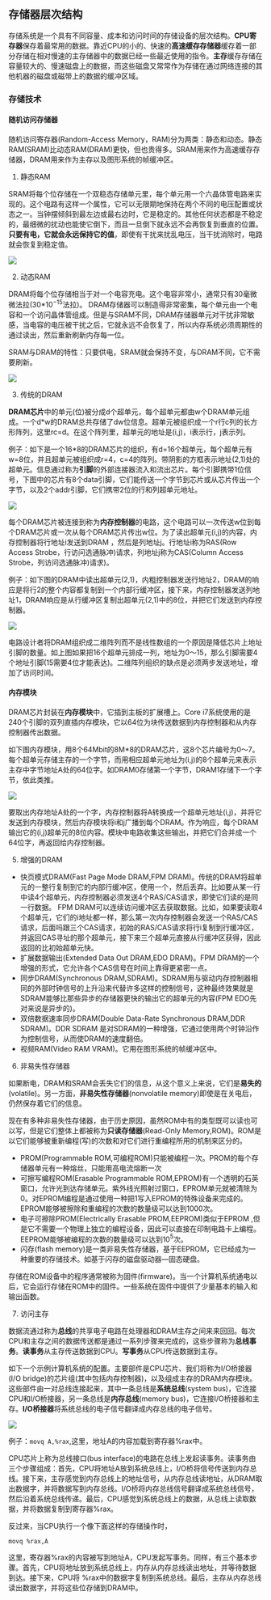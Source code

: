## 存储器层次结构

存储系统是一个具有不同容量、成本和访问时间的存储设备的层次结构。**CPU寄存器**保存着最常用的数据。靠近CPU的小的、快速的**高速缓存存储器**缓存着一部分存储在相对慢速的主存储器中的数据已经一些最近使用的指令。**主存**缓存存储在容量较大的、慢速磁盘上的数据，而这些磁盘又常常作为存储在通过网络连接的其他机器的磁盘或磁带上的数据的缓冲区域。

### 存储技术

#### 随机访问存储器

随机访问寄存器(Random-Access Memory，RAM)分为两类：静态和动态。静态RAM(SRAM)比动态RAM(DRAM)更快，但也贵得多。SRAM用来作为高速缓存存储器，DRAM用来作为主存以及图形系统的帧缓冲区。

1. 静态RAM

SRAM将每个位存储在一个双稳态存储单元里，每个单元用一个六晶体管电路来实现的。这个电路有这样一个属性，它可以无限期地保持在两个不同的电压配置或状态之一。当钟摆倾斜到最左边或最右边时，它是稳定的。其他任何状态都是不稳定的，最细微的扰动也能使它倒下，而且一旦倒下就永远不会再恢复到垂直的位置。**只要有电，它就会永远保持它的值**，即使有干扰来扰乱电压，当干扰消除时，电路就会恢复到稳定值。

![](../images/cs/cs3/1.png)

2. 动态RAM

DRAM将每个位存储相当于对一个电容充电。这个电容非常小，通常只有30毫微微法拉(30*10$^{-15}$法拉)。 DRAM存储器可以制造得非常密集，每个单元由一个电容和一个访问晶体管组成。但是与SRAM不同，DRAM存储器单元对干扰非常敏感，当电容的电压被干扰之后，它就永远不会恢复了，所以内存系统必须周期性的通过读出，然后重新刷新内存每一位。

SRAM与DRAM的特性：只要供电，SRAM就会保持不变，与DRAM不同，它不需要刷新。

![](../images/cs/cs3/2.png)

3. 传统的DRAM

**DRAM芯片**中的单元(位)被分成d个超单元，每个超单元都由w个DRAM单元组成。一个d*w的DRAM总共存储了dw位信息。超单元被组织成一个r行c列的长方形阵列，这里rc=d。在这个阵列里，超单元的地址是(i,j)，i表示行，j表示列。

例子：如下是一个16*8的DRAM芯片的组织，有d=16个超单元，每个超单元有w=8位，并且超单元被组织成r=4，c=4的阵列。带阴影的方框表示地址(2,1)处的超单元。信息通过称为**引脚**的外部连接器流入和流出芯片。每个引脚携带1位信号，下图中的芯片有8个data引脚，它们能传送一个字节到芯片或从芯片传出一个字节，以及2个addr引脚，它们携带2位的行和列超单元地址。

![](../images/cs/cs3/3.png)

每个DRAM芯片被连接到称为**内存控制器**的电路，这个电路可以一次传送w位到每个DRAM芯片或一次从每个DRAM芯片传出w位。为了读出超单元(i,j)的内容，内存控制器将行地址i发送到DRAM ，然后是列地址j。行地址i称为RAS(Row Access Strobe，行访问选通脉冲)请求，列地址j称为CAS(Column Access Strobe，列访问选通脉冲)请求)。

例子：如下图的DRAM中读出超单元(2,1)，内粗控制器发送行地址2，DRAM的响应是将行2的整个内容都复制到一个内部行缓冲区，接下来，内存控制器发送列地址1，DRAM响应是从行缓冲区复制出超单元(2,1)中的8位，并把它们发送到内存控制器。

![](../images/cs/cs3/4.png)

电路设计者将DRAM组织成二维阵列而不是线性数组的一个原因是降低芯片上地址引脚的数量。如上图如果把16个超单元排成一列，地址为0～15，那么引脚需要4个地址引脚(15需要4位才能表达)。二维阵列组织的缺点是必须两步发送地址，增加了访问时间。

#### 内存模块

DRAM芯片封装在**内存模块**中，它插到主板的扩展槽上。Core i7系统使用的是240个引脚的双列直插内存模块，它以64位为块传送数据到内存控制器和从内存控制器传出数据。

如下图内存模块，用8个64Mbit的8M*8的DRAM芯片，这8个芯片编号为0～7。每个超单元存储主存的一个字节，而用相应超单元地址为(i,j)的8个超单元来表示主存中字节地址A处的64位字。如DRAM0存储第一个字节，DRAM1存储下一个字节，依此类推。

![](../images/cs/cs3/5.png)

要取出内存地址A处的一个字，内存控制器将A转换成一个超单元地址(i,j)，并将它发送到内存模块，然后内存模块将i和j广播到每个DRAM。作为响应，每个DRAM输出它的(i,j)超单元的8位内容。模块中电路收集这些输出，并把它们合并成一个64位字，再返回给内存控制器。

5. 增强的DRAM

* 快页模式DRAM(Fast Page Mode DRAM,FPM DRAM)。传统的DRAM将超单元的一整行复制到它的内部行缓冲区，使用一个，然后丢弃。比如要从某一行中读4个超单元，内存控制器必须发送4个RAS/CAS请求，即使它们读的是同一行数据。 FPM DRAM可以连续访问缓冲区去获取数据。比如，如果要读取4个超单元，它们的i地址都一样，那么第一次内存控制器会发送一个RAS/CAS请求，后面吗跟三个CAS请求，初始的RAS/CAS请求将行i复制到行缓冲区，并返回CAS寻址的那个超单元，接下来三个超单元直接从行缓冲区获得，因此返回的比初始超单元快。
* 扩展数据输出(Extended Data Out DRAM,EDO DRAM)。FPM DRAM的一个增强的形式，它允许各个CAS信号在时间上靠得更紧密一点。
* 同步DRAM(Synchronous DRAM,SDRAM)。SDRAM用与驱动内存控制器相同的外部时钟信号的上升沿来代替许多这样的控制信号，这种最终效果就是SDRAM能够比那些异步的存储器更快的输出它的超单元的内容(FPM EDO先对来说是异步的)。
* 双倍数据速率同步DRAM(Double Data-Rate Synchronous DRAM,DDR SDRAM)。DDR SDRAM 是对SDRAM的一种增强，它通过使用两个时钟沿作为控制信号，从而使DRAM的速度翻倍。
* 视频RAM(Video RAM VRAM)。它用在图形系统的帧缓冲区中。

6. 非易失性存储器

如果断电，DRAM和SRAM会丢失它们的信息，从这个意义上来说，它们是**易失的**(volatile)。另一方面，**非易失性存储器**(nonvolatile memory)即使是在关电后，仍然保存着它们的信息。

现在有多种非易失性存储器，由于历史原因，虽然ROM中有的类型既可以读也可以写，但是它们整体上都被称为**只读存储器**(Read-Only Memory,ROM)。ROM是以它们能够被重新编程(写)的次数和对它们进行重编程所用的机制来区分的。

* PROM(Programmable ROM,可编程ROM)只能被编程一次。PROM的每个存储器单元有一种熔丝，只能用高电流熔断一次
* 可擦写编程ROM(Erasable Programmable ROM,EPROM)有一个透明的石英窗口，允许光到达存储单元。紫外线光照射过窗口，EPROM单元就被清除为0。对EPROM编程是通过使用一种把1写入EPROM的特殊设备来完成的。EPROM能够被擦除和重编程的次数的数量级可以达到1000次。
* 电子可擦除PROM(Electrically Erasable PROM,EEPROM)类似于EPROM ,但是它不需要一个物理上独立的编程设备，因此可以直接在印制电路卡上编程。EEPROM能够被编程的次数的数量级可以达到10$^5$次。
* 闪存(flash memory)是一类非易失性存储器，基于EEPROM，它已经成为一种重要的存储技术。如基于闪存的磁盘驱动器—固态硬盘。

存储在ROM设备中的程序通常被称为固件(firmware)。当一个计算机系统通电以后，它会运行存储在ROM中的固件。一些系统在固件中提供了少量基本的输入和输出函数。

7. 访问主存

数据流通过称为**总线**的共享电子电路在处理器和DRAM主存之间来来回回。每次CPU和主存之间的数据传送都是通过一系列步骤来完成的，这些步骤称为**总线事务**。**读事务**从主存传送数据到CPU。**写事务**从CPU传送数据到主存。

如下一个示例计算机系统的配置。主要部件是CPU芯片、我们将称为I/O桥接器(I/O bridge)的芯片组(其中包括内存控制器)，以及组成主存的DRAM内存模块。这些部件由一对总线连接起来，其中一条总线是**系统总线**(system bus)，它连接CPU和I/O桥接器，另一条总线是**内存总线**(memory bus)，它连接I/O桥接器和主存。**I/O桥接器**将系统总线的电子信号翻译成内存总线的电子信号。

![](../images/cs/cs3/6.png)

例子：```movq A,%rax```,这里，地址A的内容加载到寄存器%rax中。

CPU芯片上称为总线接口(bus interface)的电路在总线上发起读事务。读事务由三个步骤组成：首先，CPU将地址A放到系统总线上，I/O桥将信号传送到内存总线。接下来，主存感觉到内存总线上的地址信号，从内存总线读地址，从DRAM取出数据字，并将数据写到内存总线。I/O桥将内存总线信号翻译成系统总线信号，然后沿着系统总线传递。最后，CPU感觉到系统总线上的数据，从总线上读取数据，并将数据复制到寄存器%rax。

反过来，当CPU执行一个像下面这样的存储操作时，

```
movq %rax,A
```

这里，寄存器%rax的内容被写到地址A，CPU发起写事务。同样，有三个基本步骤。首先，CPU将地址放到系统总线上，内存从内存总线读出地址，并等待数据到达。接下来，CPU将 %rax中的数据字复制到系统总线。最后，主存从内存总线读出数据字，并将这些位存储到DRAM中。

